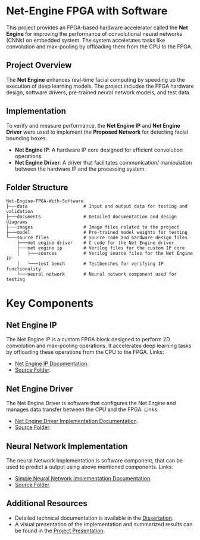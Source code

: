 # Net-Engine FPGA with Software

This project provides an FPGA-based hardware accelerator called the **Net Engine** for improving the performance of convolutional neural networks (CNNs) on embedded system. The system accelerates tasks like convolution and max-pooling by offloading them from the CPU to the FPGA.

## Project Overview

The **Net Engine** enhances real-time facial computing by speeding up the execution of deep learning models. The project includes the FPGA hardware design, software drivers, pre-trained neural network models, and test data.

## Implementation

To verify and measure performance, the **Net Engine IP** and **Net Engine Driver** were used to implement the **Proposed Network** for detecting facial bounding boxes. 

- **Net Engine IP**: A hardware IP core designed for efficient convolution operations.
- **Net Engine Driver**: A driver that facilitates communication/ manipulation between the hardware IP and the processing system.

## Folder Structure

```plaintext
Net-Engine-FPGA-With-Software
├───data                     # Input and output data for testing and validation
├───documents                # Detailed documentation and design diagrams
├───images                   # Image files related to the project
├───model                    # Pre-trained model weights for testing
└───source files             # Source code and hardware design files
    ├───net engine driver    # C code for the Net Engine driver
    ├───net engine ip        # Verilog files for the custom IP core
    │   ├───sources          # Verilog source files for the Net Engine IP
    │   └───test bench       # Testbenches for verifying IP functionality
    └───neural network       # Neural network component used for testing
```

# Key Components

## Net Engine IP
The Net Engine IP is a custom FPGA block designed to perform 2D convolution and max-pooling operations. It accelerates deep learning tasks by offloading these operations from the CPU to the FPGA. 
Links:
- [Net Engine IP Documentation](./documents/net_engine_ip.md).
- [Source Folder](./source%20files/net%20engine%20ip/sources/).

## Net Engine Driver
The Net Engine Driver is software that configures the Net Engine and manages data transfer between the CPU and the FPGA.
Links:
- [Net Engine Driver Implementation Documentation](./documents/net_engine_driver.md).
- [Source Folder](./source%20files/net%20engine%20driver/).


## Neural Network Implementation
The neural Network Implementation is software component, that can be used to predict a output using above mentioned components. 
Links:
- [Simple Neural Network Implementation Documentation](./documents/net_engine_driver.md).
- [Source Folder](./source%20files/neural%20network/).

## Additional Resources
- Detailed technical documentation is available in the [Dissertation](./academic/).
- A visual presentation of the implementation and summarized results can be found in the [Project Presentation](./academic/).



